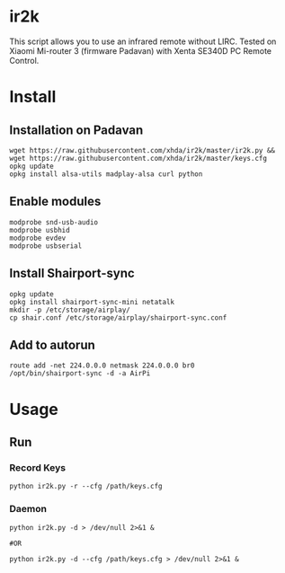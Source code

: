# ir2k
This script allows you to use an infrared remote without LIRC. Tested on Xiaomi Mi-router 3 (firmware Padavan) with Xenta SE340D PC Remote Control.

# Install
## Installation on Padavan

	wget https://raw.githubusercontent.com/xhda/ir2k/master/ir2k.py && wget https://raw.githubusercontent.com/xhda/ir2k/master/keys.cfg
	opkg update
	opkg install alsa-utils madplay-alsa curl python

## Enable modules

	modprobe snd-usb-audio
	modprobe usbhid
	modprobe evdev
	modprobe usbserial

## Install Shairport-sync

	opkg update
	opkg install shairport-sync-mini netatalk
	mkdir -p /etc/storage/airplay/
	cp shair.conf /etc/storage/airplay/shairport-sync.conf

## Add to autorun

	route add -net 224.0.0.0 netmask 224.0.0.0 br0
	/opt/bin/shairport-sync -d -a AirPi

# Usage
## Run
### Record Keys
	python ir2k.py -r --cfg /path/keys.cfg

### Daemon
	python ir2k.py -d > /dev/null 2>&1 &

	#OR

	python ir2k.py -d --cfg /path/keys.cfg > /dev/null 2>&1 &
